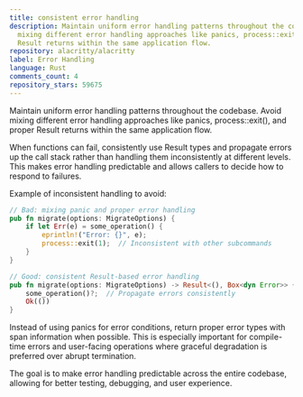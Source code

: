 ```yaml
---
title: consistent error handling
description: Maintain uniform error handling patterns throughout the codebase. Avoid
  mixing different error handling approaches like panics, process::exit(), and proper
  Result returns within the same application flow.
repository: alacritty/alacritty
label: Error Handling
language: Rust
comments_count: 4
repository_stars: 59675
---
```


Maintain uniform error handling patterns throughout the codebase. Avoid mixing different error handling approaches like panics, process::exit(), and proper Result returns within the same application flow.

When functions can fail, consistently use Result types and propagate errors up the call stack rather than handling them inconsistently at different levels. This makes error handling predictable and allows callers to decide how to respond to failures.

Example of inconsistent handling to avoid:
```rust
// Bad: mixing panic and proper error handling
pub fn migrate(options: MigrateOptions) {
    if let Err(e) = some_operation() {
        eprintln!("Error: {}", e);
        process::exit(1);  // Inconsistent with other subcommands
    }
}

// Good: consistent Result-based error handling
pub fn migrate(options: MigrateOptions) -> Result<(), Box<dyn Error>> {
    some_operation()?;  // Propagate errors consistently
    Ok(())
}
```

Instead of using panics for error conditions, return proper error types with span information when possible. This is especially important for compile-time errors and user-facing operations where graceful degradation is preferred over abrupt termination.

The goal is to make error handling predictable across the entire codebase, allowing for better testing, debugging, and user experience.